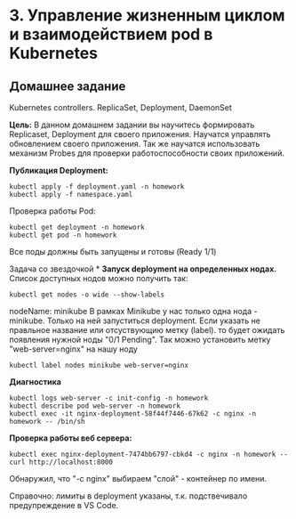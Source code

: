 # 3. Управление жизненным циклом и взаимодействием pod в Kubernetes

## Домашнее задание
Kubernetes controllers. ReplicaSet, Deployment, DaemonSet

**Цель:**
В данном домашнем задании вы научитесь формировать Replicaset, Deployment для своего приложения. Научатся управлять обновлением своего приложения. Так же научатся использовать механизм Probes для проверки работоспособности своих приложений.


**Публикация Deployment:**
```
kubectl apply -f deployment.yaml -n homework
kubectl apply -f namespace.yaml
```
Проверка работы Pod:
```
kubectl get deployment -n homework
kubectl get pod -n homework
```
Все поды должны быть запущены и готовы (Ready 1/1)

Задача со звездочкой *
**Запуск deployment на определенных нодах.**
Список доступных нодов можно получить так:
```
kubectl get nodes -o wide --show-labels
```
nodeName: minikube
В рамках Minikube у нас только одна нода - minikube. Только на ней запуститься deployment. Если указать не правльное название или отсуствующию метку (label). то будет ожидать появления нужной ноды "0/1     Pending".
Так можно установить метку "web-server=nginx" на нашу ноду
```
kubectl label nodes minikube web-server=nginx
```

**Диагностика**
```
kubectl logs web-server -c init-config -n homework
kubectl describe pod web-server -n homework
kubectl exec -it nginx-deployment-58f44f7446-67k62 -c nginx -n homework -- /bin/sh
```

**Проверка работы веб сервера:**
```
kubectl exec nginx-deployment-7474bb6797-cbkd4 -c nginx -n homework -- curl http://localhost:8000
```
Обнаружил, что "-c nginx" выбираем "слой" - контейнер по имени.

Справочно: лимиты в deployment указаны, т.к. подствечивало предупреждение в VS Code.